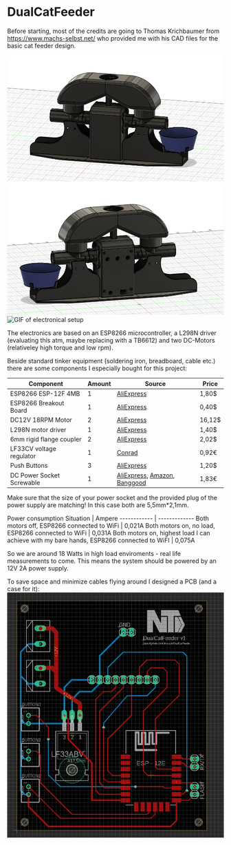 # DualCatFeeder
Before starting, most of the credits are going to Thomas Krichbaumer from https://www.machs-selbst.net/ who provided me with his CAD files for the basic cat feeder design.

![Image of nearly finished models](/media/dualcatfeeder-front.png)
![Image of nearly finished models](/media/dualcatfeeder-back.png)
![GIF of electronical setup](/media/esp8266motor.gif)

The electronics are based on an ESP8266 microcontroller, a L298N driver (evaluating this atm, maybe replacing with a TB6612) and two DC-Motors (relativeley high torque and low rpm). 

Beside standard tinker equipment (soldering iron, breadboard, cable etc.) there are some components I especially bought for this project:

Component | Amount | Source | Price
------------ | ------------- | -------------| -------------
ESP8266 ESP-12F 4MB       | 1 | [AliExpress](https://www.aliexpress.com/item/33020743322.html)   | 1,80$
ESP8266 Breakout Board    | 1 | [AliExpress](https://www.aliexpress.com/item/32860694356.html)   | 0,40$
DC12V 18RPM Motor        | 2 | [AliExpress](https://www.aliexpress.com/item/32867070357.html)   | 16,12$
L298N motor driver        | 1 | [AliExpress](https://www.aliexpress.com/item/33012645746.html)   | 1,40$
6mm rigid flange coupler  | 2 | [AliExpress](https://www.aliexpress.com/item/4000317773964.html) | 2,02$
LF33CV voltage regulator  | 1 | [Conrad](https://www.conrad.de/de/p/stmicroelectronics-lf33cv-spannungsregler-linear-to-220ab-positiv-fest-500-1185795.html) | 0,92€
Push Buttons              | 3 | [AliExpress](https://www.aliexpress.com/item/33010781184.html) | 1,20$
DC Power Socket Screwable | 1 | [AliExpress](https://www.aliexpress.com/item/1987966589.html), [Amazon](https://www.amazon.de/gp/product/B00FWP5EYK/), [Banggood](https://www.banggood.com/10pcs-DC-022-5_5-2_1mm-Round-Hole-Screw-Nut-DC-Power-Socket-ROHS-Internal-Diameter-5_5mm-p-1200831.html) | 1,83€

Make sure that the size of your power socket and the provided plug of the power supply are matching! In this case both are 5,5mm*2,1mm.

Power consumption
Situation | Ampere
------------ | -------------
Both motors off, ESP8266 connected to WiFi | 0,021A
Both motors on, no load, ESP8266 connected to WiFi | 0,031A
Both motors on, highest load I can achieve with my bare hands, ESP8266 connected to WiFI | 0,075A

So we are around 18 Watts in high load enviroments - real life measurements to come.
This means the system should be powered by an 12V 2A power supply.

To save space and minimize cables flying around I designed a PCB (and a case for it):
![Image of nearly finished models](/media/pcb.png)
